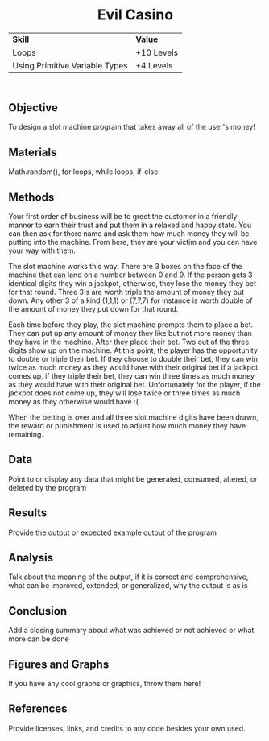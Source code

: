 <!DOCTYPE html>
<html>
<head>
</head>
<body>
	<header>
		<h1> Evil Casino</h1>
		<table>
			<tr>
				<td><strong>Skill</strong></td>
				<td><strong>Value</strong></td>
			</tr>
			<tr>
				<td>Loops</td>
				<td>+10 Levels</td>
			</tr>
			<tr>
				<td>Using Primitive Variable Types</td>
				<td>+4 Levels</td>
			</tr>
		</table>
	</header>
	<main>
		<section>
			<h2> Objective </h2>
			<p>
				To design a slot machine program that takes away all of the user's money!
			</p>
		</section>
		<section>
			<h2> Materials </h2>
			<p>
				Math.random(), for loops, while loops, if-else
			</p>	
		</section>
		<section>
			<h2> Methods </h2>
			<p>
				Your first order of business will be to greet the customer in a friendly manner to earn their trust and put them in a relaxed and happy state. You can then ask for there name and ask them how much money they will be putting into the machine. From here, they are your victim and you can have your way with them.
			</p>
			<p> The slot machine works this way. There are 3 boxes on the face of the machine that can land on a number between 0 and 9. If the person gets 3 identical digits they win a jackpot, otherwise, they lose the money they bet for that round. Three 3's are worth triple the amount of money they put down. Any other 3 of a kind (1,1,1) or (7,7,7) for instance is worth double of the amount of money they put down for that round. </p> 
			<p>
				Each time before they play, the slot machine prompts them to place a bet. They can put up any amount of money they like but not more money than they have in the machine. After they place their bet. Two out of the three digits show up on the machine. At this point, the player has the opportunity to double or triple their bet. If they choose to double their bet, they can win twice as much money as they would have with their original bet if a jackpot comes up, if they triple their bet, they can win three times as much money as they would have with their original bet. Unfortunately for the player, if the jackpot does not come up, they will lose twice or three times as much money as they otherwise would have :(
			</p>
			<p>
				When the betting is over and all three slot machine digits have been drawn, the reward or punishment is used to adjust how much money they have remaining. 
		</section>
		<section>
			<h2> Data </h2>
			<p>
				Point to or display any data that might be generated, consumed, altered, or deleted by the program
			</p>
		</section>
		<section>
			<h2> Results </h2>
			<p>
				Provide the output or expected example output of the program
			</p>
		</section>
		<section>
			<h2> Analysis </h2>
			<p>
				Talk about the meaning of the output, if it is correct and comprehensive,  what can be improved, extended, or generalized, why the output is as is
			</p>
		</section>
		<section>
			<h2> Conclusion </h2>
			<p>
				Add a closing summary about what was achieved or not achieved or what more can be done
			</p>
		</section>
		<section>
			<h2> Figures and Graphs </h2>
			<p>
				If you have any cool graphs or graphics, throw them here!
			</p>
		</section>
		<section>
			<h2> References </h2>
			<p>
				Provide licenses, links, and credits to any code besides your own used.
			</p>
		</section>
	</main>
</body>
</html>

